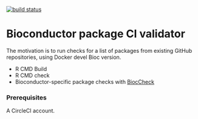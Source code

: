 <a href="https://circleci.com/gh/badges/bioconductor-ci-validator/tree/master"><img src="https://img.shields.io/circleci/project/github/badges/shields/master" alt="build status"></a>

# Bioconductor package CI validator

The motivation is to run checks for a list of packages from existing GitHub repositories, using Docker devel Bioc version.
- R CMD Build
- R CMD check
- Bioconductor-specific package checks with [BiocCheck](https://doi.org/doi:10.18129/B9.bioc.BiocCheck) 

### Prerequisites

A CircleCI account.
